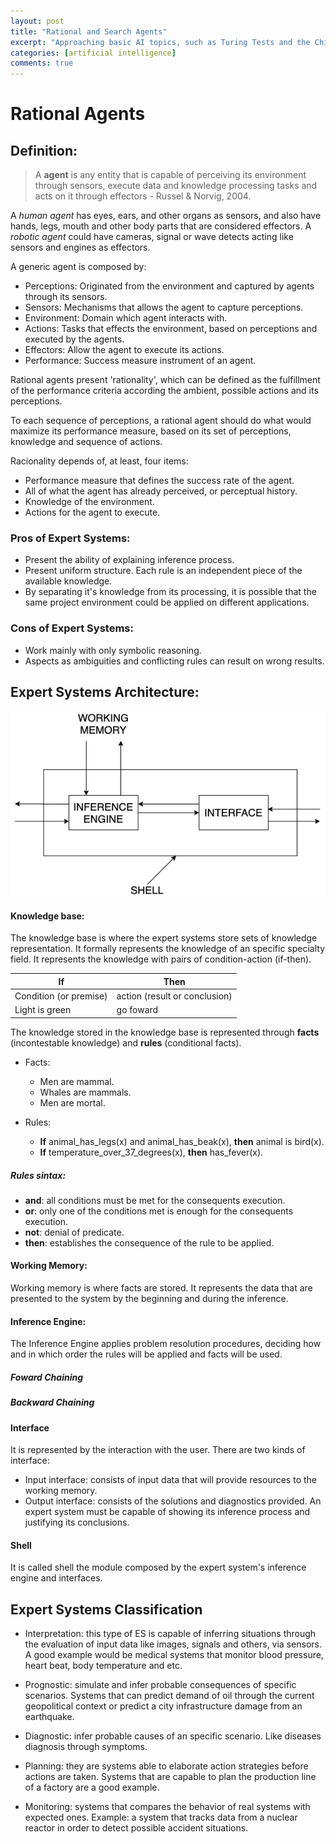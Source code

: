 ```yaml
---
layout: post
title: "Rational and Search Agents"
excerpt: "Approaching basic AI topics, such as Turing Tests and the Chinese Room Argument."
categories: [artificial intelligence]
comments: true
---
```



# Rational Agents

## Definition:

>A **agent** is any entity that is capable of perceiving its environment through sensors, execute data and knowledge processing tasks and acts on it through effectors - Russel & Norvig, 2004.

A _human agent_ has eyes, ears, and other organs as sensors, and also have hands, legs, mouth and other body parts that are considered effectors. A _robotic agent_ could have cameras, signal or wave detects acting like sensors and engines as effectors.

A generic agent is composed by:
- Perceptions: Originated from the environment and captured by agents through its sensors.
- Sensors: Mechanisms that allows the agent to capture perceptions.
- Environment: Domain which agent interacts with.
- Actions: Tasks that effects the environment, based on perceptions and executed by the agents.
- Effectors: Allow the agent to execute its actions.
- Performance: Success measure instrument of an agent.

Rational agents present 'rationality', which can be defined as the fulfillment of the performance criteria according the ambient, possible actions and its perceptions.

To each sequence of perceptions, a rational agent should do what would maximize its performance measure, based on its set of perceptions, knowledge and sequence of actions.

Racionality depends of, at least, four items:
- Performance measure that defines the success rate of the agent.
- All of what the agent has already perceived, or perceptual history.
- Knowledge of the environment.
- Actions for the agent to execute.



### Pros of Expert Systems:

- Present the ability of explaining inference process.
- Present uniform structure. Each rule is an independent piece of the available knowledge.
- By separating it's knowledge from its processing, it is possible that the same project environment could be applied on different applications.

### Cons of Expert Systems:

- Work mainly with only symbolic reasoning.
- Aspects as ambiguities and conflicting rules can result on wrong results.

## Expert Systems Architecture:

![Expert Systems Architecture](/img/posts_img/es_architecture.png)

#### Knowledge base:

The knowledge base is where the expert systems store sets of knowledge representation. It formally represents the knowledge of an specific specialty field. It represents the knowledge with pairs of condition-action (if-then).

  | If | Then |
  -----|-----
  |Condition (or premise)|action (result or conclusion)|
  |Light is green|go foward|

  The knowledge stored in the knowledge base is represented through __facts__ (incontestable knowledge) and __rules__ (conditional facts).

- Facts:
  - Men are mammal.
  - Whales are mammals.
  - Men are mortal.

- Rules:
  - __If__ animal_has_legs(x) and animal_has_beak(x), __then__ animal is bird(x).
  - __If__ temperature_over_37_degrees(x), __then__ has_fever(x).

##### Rules sintax:

- __and__: all conditions must be met for the consequents execution.
- __or__: only one of the conditions met is enough for the consequents execution.
- __not__: denial of predicate.
- __then__: establishes the consequence of the rule to be applied.

#### Working Memory:

Working memory is where facts are stored. It represents the data that are presented to the system by the beginning and during the inference.

#### Inference Engine:

The Inference Engine applies problem resolution procedures, deciding how and in which order the rules will be applied and facts will be used.

##### Foward Chaining
##### Backward Chaining

#### Interface

It is represented by the interaction with the user. There are two kinds of interface:

- Input interface: consists of input data that will provide resources to the working memory.
- Output interface: consists of the solutions and diagnostics provided. An expert system must be capable of showing its inference process and justifying its conclusions.

#### Shell

It is called shell the module composed by the expert system's inference engine and interfaces.

## Expert Systems Classification

- Interpretation: this type of ES is capable of inferring situations through the evaluation of input data like images, signals and others, via sensors. A good example would be medical systems that monitor blood pressure, heart beat, body temperature and etc.

 - Prognostic: simulate and infer probable consequences of specific scenarios. Systems that can predict demand of oil through the current geopolitical context or predict a city infrastructure damage from an earthquake.

 - Diagnostic: infer probable causes of an specific scenario. Like diseases diagnosis through symptoms.

 - Planning: they are systems able to elaborate action strategies before actions are taken. Systems that are capable to plan the production line of a factory are a good example.

 - Monitoring: systems that compares the behavior of real systems with expected ones. Example: a system that tracks data from a nuclear reactor in order to detect possible accident situations.

